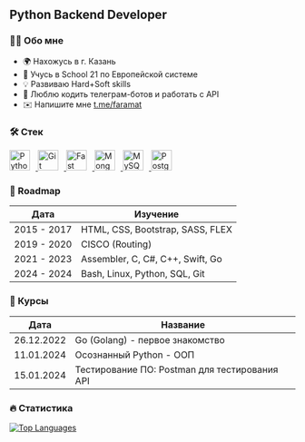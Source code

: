Python Backend Developer
------------------------
### 👩‍💻 Обо мне
* 🌍 Нахожусь в г. Казань
* 🧠 Учусь в School 21 по Европейской системе
* 💡 Развиваю Hard+Soft skills
* 🤖 Люблю кодить телеграм-ботов и работать с API
* ✉️ Напишите мне [t.me/faramat](mailto:t.me/faramat)
### 🛠 Стек


<p align="left">
  <a href="https://www.python.org/" target="_blank" rel="noreferrer">
    <img src="https://raw.githubusercontent.com/danielcranney/readme-generator/main/public/icons/skills/python-colored.svg" width="36" height="36" alt="Python" style="margin-right: 10px;" />
  </a>
  <a href="https://git-scm.com/" target="_blank" rel="noreferrer">
    <img src="https://raw.githubusercontent.com/danielcranney/readme-generator/main/public/icons/skills/git-colored.svg" width="36" height="36" alt="Git" style="margin-right: 10px;" />
  </a>
  <a href="https://fastapi.tiangolo.com/" target="_blank" rel="noreferrer">
    <img src="https://raw.githubusercontent.com/danielcranney/readme-generator/main/public/icons/skills/fastapi-colored.svg" width="36" height="36" alt="Fast API" style="margin-right: 10px;" />
  </a>
  <a href="https://www.mongodb.com/" target="_blank" rel="noreferrer">
    <img src="https://raw.githubusercontent.com/danielcranney/readme-generator/main/public/icons/skills/mongodb-colored.svg" width="36" height="36" alt="MongoDB" style="margin-right: 10px;" />
  </a>
  <a href="https://www.mysql.com/" target="_blank" rel="noreferrer">
    <img src="https://raw.githubusercontent.com/danielcranney/readme-generator/main/public/icons/skills/mysql-colored.svg" width="36" height="36" alt="MySQL" style="margin-right: 10px;" />
  </a>
  <a href="https://www.postgresql.org/" target="_blank" rel="noreferrer">
    <img src="https://raw.githubusercontent.com/danielcranney/readme-generator/main/public/icons/skills/postgresql-colored.svg" width="36" height="36" alt="PostgreSQL" style="margin-right: 10px;" />
  </a>
</p>

### 🚀 Roadmap
| Дата | Изучение |
|------------|-------------------------------------|
|2015 - 2017 | HTML, CSS, Bootstrap, SASS, FLEX    |
|2019 - 2020 | CISCO (Routing)                     |
|2021 - 2023 | Assembler, C, C#, C++, Swift, Go    |
|2024 - 2024 | Bash, Linux, Python, SQL, Git       |
### 📕 Курсы

| Дата | Название |
|------------|----------------------------------------------|
|26.12.2022  | Go (Golang) - первое знакомство              |
|11.01.2024  | Осознанный Python - ООП                      |
|15.01.2024  | Тестирование ПО: Postman для тестирования API|

### 🔥 Статистика


<a href="https://github.com/faramat" align="left"><img src="https://github-readme-stats.vercel.app/api/top-langs/?username=faramat&langs_count=10&title_color=0891b2&text_color=ffffff&icon_color=0891b2&bg_color=1c1917&hide_border=true&locale=en&custom_title=Top%20%Languages" alt="Top Languages" /></a>
